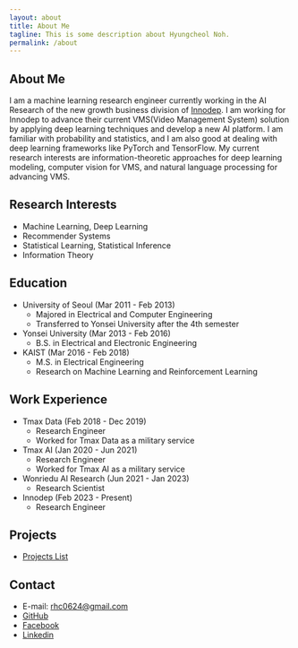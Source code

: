 ```yaml
---
layout: about
title: About Me
tagline: This is some description about Hyungcheol Noh.
permalink: /about
---
```


## About Me
I am a machine learning research engineer currently working in the AI Research of the new growth business division of [Innodep](https://innodep.co.kr/renew/eng/). I am working for Innodep to advance their current VMS(Video Management System) solution by applying deep learning techniques and develop a new AI platform. I am familiar with probability and statistics, and I am also good at dealing with deep learning frameworks like PyTorch and TensorFlow. My current research interests are information-theoretic approaches for deep learning modeling, computer vision for VMS, and natural language processing for advancing VMS.

## Research Interests
- Machine Learning, Deep Learning
- Recommender Systems
- Statistical Learning, Statistical Inference
- Information Theory

## Education
- University of Seoul (Mar 2011 - Feb 2013)
  - Majored in Electrical and Computer Engineering
  - Transferred to Yonsei University after the 4th semester
- Yonsei University (Mar 2013 - Feb 2016)
  - B.S. in Electrical and Electronic Engineering
- KAIST (Mar 2016 - Feb 2018)
  - M.S. in Electrical Engineering
  - Research on Machine Learning and Reinforcement Learning

## Work Experience
- Tmax Data (Feb 2018 - Dec 2019)
  - Research Engineer
  - Worked for Tmax Data as a military service
- Tmax AI (Jan 2020 - Jun 2021)
  - Research Engineer
  - Worked for Tmax AI as a military service
- Wonriedu AI Research (Jun 2021 - Jan 2023)
  - Research Scientist
- Innodep (Feb 2023 - Present)
  - Research Engineer

## Projects
- [Projects List](https://hcnoh.github.io/projects)

## Contact
- E-mail: rhc0624@gmail.com
- [GitHub](https://github.com/hcnoh)
- [Facebook](https://www.facebook.com/profile.php?id=100002031927279)
- [Linkedin](https://www.linkedin.com/in/hyungcheol-noh-a9aa58142/)
